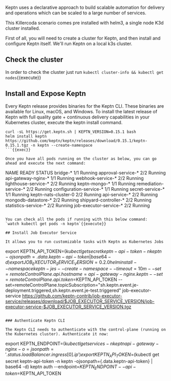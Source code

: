 Keptn uses a declarative approach to build scalable automation for delivery and operations which can be scaled to a large number of services.

This Killercoda scenario comes pre installed with helm3, a single node K3d cluster installed. 

First of all, you will need to create a cluster for Keptn, and then install and configure Keptn itself.
We'll run Keptn on a local k3s cluster.
## Check the cluster

In order to check the cluster just run  `kubectl cluster-info &&
kubectl get nodes`{{execute}}

 ## Install and Expose Keptn

 Every Keptn release provides binaries for the Keptn CLI. These binaries are available for Linux, macOS, and Windows.
 To install the latest release of Keptn with full quality gate + continuous delivery capabilities in your Kubernetes cluster, execute the keptn install command.

```
curl -sL https://get.keptn.sh | KEPTN_VERSION=0.15.1 bash
helm install keptn https://github.com/keptn/keptn/releases/download/0.15.1/keptn-0.15.1.tgz -n keptn --create-namespace
```{{exec}}

Once you have all pods running on the cluster as below, you can go ahead and execute the next command:
```
NAME                         READY   STATUS
bridge-*                     1/1     Running
approval-service-*           2/2     Running
api-gateway-nginx-*          1/1     Running
webhook-service-*            2/2     Running
lighthouse-service-*         2/2     Running
keptn-mongo-*                1/1     Running
remediation-service-*        2/2     Running
configuration-service-*      1/1     Running
secret-service-*             1/1     Running
keptn-nats-cluster-0         2/2     Running
api-service-*                2/2     Running
mongodb-datastore-*          2/2     Running
shipyard-controller-*        2/2     Running
statistics-service-*         2/2     Running
job-executor-service-*       2/2     Running
```

You can check all the pods if running with this below command:
`watch kubectl get pods -n keptn`{{execute}}

## Install Job Executor Service

It allows you to run customizable tasks with Keptn as Kubernetes Jobs

```
export KEPTN_API_TOKEN=$(kubectl get secret keptn-api-token -n keptn -ojsonpath={.data.keptn-api-token} | base64 -d)
export JOB_EXECUTOR_SERVICE_VERSION=0.2.0
helm install --namespace keptn-jes --create-namespace --timeout=10m --set=remoteControlPlane.api.hostname=api-gateway-nginx.keptn --set=remoteControlPlane.api.token=$KEPTN_API_TOKEN --set=remoteControlPlane.topicSubscription="sh.keptn.event.je-deployment.triggered\,sh.keptn.event.je-test.triggered" job-executor-service https://github.com/keptn-contrib/job-executor-service/releases/download/$JOB_EXECUTOR_SERVICE_VERSION/job-executor-service-$JOB_EXECUTOR_SERVICE_VERSION.tgz
```{{execute}}

### Authenticate Keptn CLI

The Keptn CLI needs to authenticate with the control-plane (running on the Kubernetes cluster). Authenticate it now:

```
export KEPTN_ENDPOINT=$(kubectl get services -n keptn api-gateway-nginx -o=jsonpath='{.status.loadBalancer.ingress[0].ip}')
export KEPTN_API_TOKEN=$(kubectl get secret keptn-api-token -n keptn -ojsonpath={.data.keptn-api-token} | base64 -d)
keptn auth --endpoint=$KEPTN_ENDPOINT --api-token=$KEPTN_API_TOKEN
```{{execute}}
